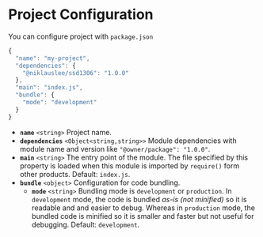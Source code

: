 # Project Configuration

You can configure project with `package.json`

```javascript
{
  "name": "my-project",
  "dependencies": {
    "@niklauslee/ssd1306": "1.0.0"
  },
  "main": "index.js",
  "bundle": {
    "mode": "development"
  }
}
```

* **`name`** `<string>` Project name.
* **`dependencies`** `<Object<string,string>>` Module dependencies with module name and version like `"@owner/package": "1.0.0"`.
* **`main`** `<string>` The entry point of the module. The file specified by this property is loaded when this module is imported by `require()` form other products. Default: `index.js`.
* **`bundle`** `<object>` Configuration for code bundling.
  * **`mode`** `<string>` Bundling mode is `development` or `production`. In `development` mode, the code is bundled _as-is \(not minified\)_ so it is readable and and easier to debug. Whereas in `production` mode, the bundled code is minified so it is smaller and faster but not useful for debugging. Default: `development`.



